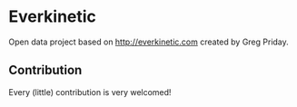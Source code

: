 # Everkinetic

Open data project based on http://everkinetic.com created by Greg Priday.

## Contribution

Every (little) contribution is very welcomed!

